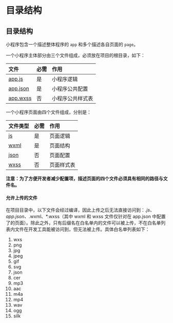 # 目录结构

## 目录结构 <a id="&#x76EE;&#x5F55;&#x7ED3;&#x6784;"></a>

小程序包含一个描述整体程序的 `app` 和多个描述各自页面的 `page`。

一个小程序主体部分由三个文件组成，必须放在项目的根目录，如下：

| 文件 | 必需 | 作用 |
| :--- | :--- | :--- |
| [app.js](https://developers.weixin.qq.com/miniprogram/dev/framework/app-service/app.html) | 是 | 小程序逻辑 |
| [app.json](https://developers.weixin.qq.com/miniprogram/dev/framework/config.html) | 是 | 小程序公共配置 |
| [app.wxss](https://developers.weixin.qq.com/miniprogram/dev/framework/view/wxss.html) | 否 | 小程序公共样式表 |

一个小程序页面由四个文件组成，分别是：

| 文件类型 | 必需 | 作用 |
| :--- | :--- | :--- |
| [js](https://developers.weixin.qq.com/miniprogram/dev/framework/app-service/page.html) | 是 | 页面逻辑 |
| [wxml](https://developers.weixin.qq.com/miniprogram/dev/framework/view/wxml/) | 是 | 页面结构 |
| [json](https://developers.weixin.qq.com/miniprogram/dev/framework/config.html#页面配置) | 否 | 页面配置 |
| [wxss](https://developers.weixin.qq.com/miniprogram/dev/framework/view/wxss.html) | 否 | 页面样式表 |

**注意：为了方便开发者减少配置项，描述页面的四个文件必须具有相同的路径与文件名。**

####  允许上传的文件 <a id="&#x5141;&#x8BB8;&#x4E0A;&#x4F20;&#x7684;&#x6587;&#x4EF6;"></a>

在项目目录中，以下文件会经过编译，因此上传之后无法直接访问到：_.js、app.json、_.wxml、\*.wxss（其中 wxml 和 wxss 文件仅针对在 app.json 中配置了的页面）。除此之外，只有后缀名在白名单内的文件可以被上传，不在白名单列表内文件在开发工具能被访问到，但无法被上传。具体白名单列表如下：

1. wxs
2. png
3. jpg
4. jpeg
5. gif
6. svg
7. json
8. cer
9. mp3
10. aac
11. m4a
12. mp4
13. wav
14. ogg
15. silk

